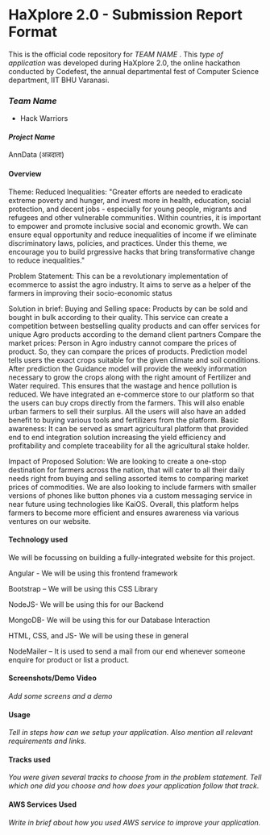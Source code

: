 # HaXplore 2.0 - Submission Report Format

This is the official code repository for _TEAM NAME_ . This _type of application_ was developed during HaXplore 2.0, 
the online hackathon conducted by Codefest, the annual departmental fest of Computer Science department, IIT BHU Varanasi.

### _Team Name_

* Hack Warriors


#### _Project Name_
AnnData (अन्नदाता)

#### Overview
Theme: Reduced Inequalities: "Greater efforts are needed to eradicate extreme poverty and hunger, and invest more in health, education, social protection, and decent jobs - especially for young people, migrants and refugees and other vulnerable communities. Within countries, it is important to empower and promote inclusive social and economic growth. We can ensure equal opportunity and reduce inequalities of income if we eliminate discriminatory laws, policies, and practices. Under this theme, we encourage you to build prgressive hacks that bring transformative change to reduce inequalities."

Problem Statement:
This can be a revolutionary implementation of ecommerce to assist the agro industry. It aims to serve as a helper of the farmers in improving their socio-economic status​

Solution in brief:
Buying and Selling space: Products by can be sold and bought in bulk according to their quality. This service can create a competition between bestselling quality products and can offer services for unique Agro products according to the demand client partners​
Compare the market prices: Person in Agro industry cannot compare the prices of product. So, they can compare the prices of products.​
Prediction model tells users the exact crops suitable for the given climate and soil conditions.​
After prediction the Guidance model will provide the weekly information necessary to grow the crops along with the right amount of Fertilizer and Water required. This ensures that the wastage and hence pollution is reduced.​
We have integrated an e-commerce store to our platform so that the users can buy crops directly from the farmers. This will also enable urban farmers to sell their surplus. All the users will also have an added benefit to buying various tools and fertilizers from the platform.​
Basic awareness: It can be served as smart agricultural platform that provided end to end integration solution increasing the yield efficiency and profitability and complete traceability for all the agricultural stake holder.​

Impact of Proposed Solution:
We are looking to create a one-stop destination for farmers across the nation, that will cater to all their daily needs right from buying and selling assorted items to comparing market prices of commodities. We are also looking to include farmers with smaller versions of phones like button phones via a custom messaging service in near future using technologies like KaiOS. Overall, this platform helps farmers to become more efficient and ensures awareness via various ventures on our website.


#### Technology used

We will be focussing on building a fully-integrated website for this project.

Angular - We will be using this frontend framework​

Bootstrap – We will be using this CSS Library​

NodeJS- We will be using this for our Backend​

MongoDB- We will be using this for our Database Interaction​

HTML, CSS, and JS- We will be using these in general​

NodeMailer – It is used to send a mail from our end whenever someone enquire for  product or list a product.​

#### Screenshots/Demo Video

_Add some screens and a demo_

#### Usage

_Tell in steps how can we setup your application. Also mention all relevant requirements and links._

#### Tracks used

_You were given several tracks to choose from in the problem statement. Tell which one did you choose and how does your
application follow that track._

#### AWS Services Used

_Write in brief about how you used AWS service to improve your application._




